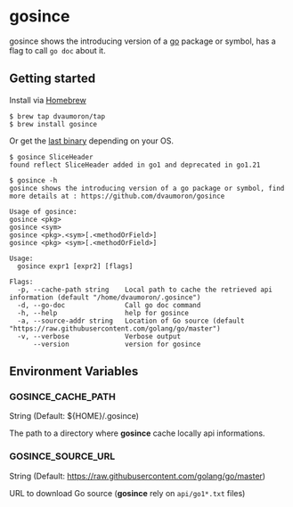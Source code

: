 # gosince

gosince shows the introducing version of a [go](https://go.dev) package or symbol, has a flag to call `go doc` about it.

## Getting started

Install via [Homebrew](https://brew.sh)

```console
$ brew tap dvaumoron/tap
$ brew install gosince
```

Or get the [last binary](https://github.com/dvaumoron/gosince/releases) depending on your OS.

```console
$ gosince SliceHeader
found reflect SliceHeader added in go1 and deprecated in go1.21
```

```console
$ gosince -h
gosince shows the introducing version of a go package or symbol, find more details at : https://github.com/dvaumoron/gosince

Usage of gosince:
gosince <pkg>
gosince <sym>
gosince <pkg>.<sym>[.<methodOrField>]
gosince <pkg> <sym>[.<methodOrField>]

Usage:
  gosince expr1 [expr2] [flags]

Flags:
  -p, --cache-path string    Local path to cache the retrieved api information (default "/home/dvaumoron/.gosince")
  -d, --go-doc               Call go doc command
  -h, --help                 help for gosince
  -a, --source-addr string   Location of Go source (default "https://raw.githubusercontent.com/golang/go/master")
  -v, --verbose              Verbose output
      --version              version for gosince
```

## Environment Variables

### GOSINCE_CACHE_PATH

String (Default: ${HOME}/.gosince)

The path to a directory where **gosince** cache locally api informations.

### GOSINCE_SOURCE_URL

String (Default: https://raw.githubusercontent.com/golang/go/master)

URL to download Go source (**gosince** rely on `api/go1*.txt` files)
